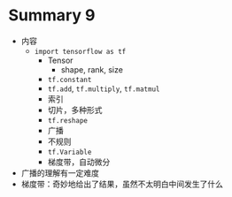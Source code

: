 # Summary 9

* 内容
    * `import tensorflow as tf`
        * Tensor
            * shape, rank, size
        * `tf.constant`
        * `tf.add`, `tf.multiply`, `tf.matmul`
        * 索引
        * 切片，多种形式
        * `tf.reshape`
        * 广播
        * 不规则
        * `tf.Variable`
        * 梯度带，自动微分
* 广播的理解有一定难度
* 梯度带：奇妙地给出了结果，虽然不太明白中间发生了什么

